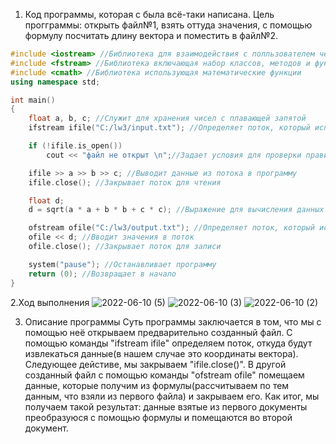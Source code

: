 1. Код программы, которая с была всё-таки написана. Цель прогграммы: открыть файл№1, взять оттуда значения, с помощью формулу посчитать длину вектора и  поместить в файл№2.


```c++ 
#include <iostream> //Библиотека для взаимодействия с полльзователем через консоль
#include <fstream> //Библиотека включающая набор классов, методов и функций, которые предоставляют интерфейс для чтения/записи данных из/в файл.
#include <cmath> //Библиотека использующая математические функции
using namespace std;

int main()
{
	float a, b, c; //Служит для хранения чисел с плавающей запятой
	ifstream ifile("C:/lw3/input.txt"); //Определяет поток, который используется для последовательного чтения

	if (!ifile.is_open())
		cout << "файл не открыт \n";//Задает условия для проверки правильности открытия файла

	ifile >> a >> b >> c; //Выводит данные из потока в программу
	ifile.close(); //Закрывает поток для чтения

	float d;
	d = sqrt(a * a + b * b + c * c); //Выражение для вычисления данных

	ofstream ofile("C:/lw3/output.txt"); //Определяет поток, который используется для последовательной записи
	ofile << d; //Вводит значения в поток
	ofile.close(); //Закрывает поток для записи

	system("pause"); //Останавливает программу
	return (0); //Возвращает в начало
}
```
2.Ход выполнения
![2022-06-10 (5)](https://user-images.githubusercontent.com/100378566/172941266-57529705-8176-4d8a-a03d-78c7e2828bc0.png)
![2022-06-10 (3)](https://user-images.githubusercontent.com/100378566/172941300-3a0fa17e-5cc2-4d06-96aa-6a24c7de3365.png)
![2022-06-10 (2)](https://user-images.githubusercontent.com/100378566/172941325-d88a03b5-3e26-4dc2-b1d6-346259bd0e3f.png)

3. Описание программы
Суть программы заключается в том, что мы с помощью неё открываем предварительно созданный файл. С помощью команды "ifstream ifile" определяем поток, откуда будут извлекаться данные(в нашем случае это координаты вектора). Следующее дейстиве, мы закрываем "ifile.close()". В другой созданный файл с помощью команды "ofstream ofile" помещаем данные, которые получим из формулы(рассчитываем по тем данным, что взяли из первого файла) и закрываем его. Как итог, мы получаем такой результат: данные взятые из первого документы преобразуюся с помощью формулы и помещаются во второй документ.

